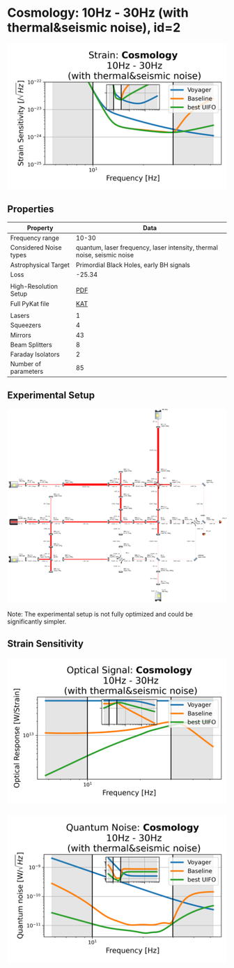 # Cosmology: 10Hz - 30Hz (with thermal&seismic noise), id=2
<p align="center"><img src="strain.png" alt="Plot of Strain" width="666px"></p>

## Properties
| Property                              | Data                                                       |
| ------------------------------------- | ----------------------------------------------------------------- |
| Frequency range                   | 10-30 |
| Considered Noise types                   | quantum, laser frequency, laser intensity, thermal noise, seismic noise |
| Astrophysical Target                   | Primordial Black Holes, early BH signals |
| Loss               | -25.34 |
|               |  |
| High-Resolution Setup | [PDF](setup.pdf) |
| Full PyKat file       | [KAT](CFGS_3_-25.34_85_9305580556_0_4298616618.txt) |
|               |  |
| Lasers |  1 |
| Squeezers |  4 |
| Mirrors |  43 |
| Beam Splitters |  8 |
| Faraday Isolators |  2 |
| Number of parameters  | 85 |
## Experimental Setup
<p align="center"><img src="setup.png" alt="setup" width="666px"></p>

Note: The experimental setup is not fully optimized and could be significantly simpler.

## Strain Sensitivity<p align="center"><img src="signal.png" alt="Plot of Signal" width="666px"></p>

<p align="center"><img src="noise.png" alt="Plot of Noise" width="666px"></p>

